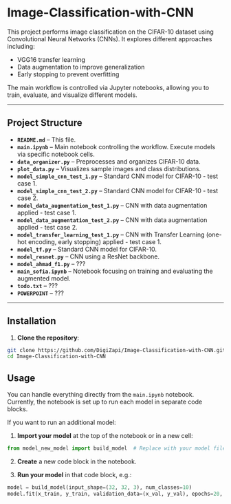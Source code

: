 # Image-Classification-with-CNN
This project performs image classification on the CIFAR-10 dataset using Convolutional Neural Networks (CNNs). It explores different approaches including:

  - VGG16 transfer learning
  - Data augmentation to improve generalization
  - Early stopping to prevent overfitting

The main workflow is controlled via Jupyter notebooks, allowing you to train, evaluate, and visualize different models.

---

## Project Structure

- **`README.md`** – This file.
- **`main.ipynb`** – Main notebook controlling the workflow. Execute models via specific notebook cells.  
- **`data_organizer.py`** – Preprocesses and organizes CIFAR-10 data.  
- **`plot_data.py`** – Visualizes sample images and class distributions.
- **`model_simple_cnn_test_1.py`** – Standard CNN model for CIFAR-10 - test case 1.
- **`model_simple_cnn_test_2.py`** – Standard CNN model for CIFAR-10 - test case 2.
- **`model_data_augmentation_test_1.py`** – CNN with data augmentation applied - test case 1.
- **`model_data_augmentation_test_2.py`** – CNN with data augmentation applied - test case 2.
- **`model_transfer_learning_test_1.py`** – CNN with Transfer Learning (one-hot encoding, early stopping) applied - test case 1.
- **`model_tf.py`** – Standard CNN model for CIFAR-10.  
- **`model_resnet.py`** – CNN using a ResNet backbone.
- **`model_ahmad_f1.py`** – ???
- **`main_sofia.ipynb`** – Notebook focusing on training and evaluating the augmented model.
- **`todo.txt`** – ???
- **`POWERPOINT`** – ???

---

## Installation

1. **Clone the repository**:

```bash
git clone https://github.com/DigiZapi/Image-Classification-with-CNN.git
cd Image-Classification-with-CNN
```

## Usage

You can handle everything directly from the `main.ipynb` notebook.  
Currently, the notebook is set up to run each model in separate code blocks.  

If you want to run an additional model:

1. **Import your model** at the top of the notebook or in a new cell:

```python
from model_new_model import build_model  # Replace with your model file and function
```
2. **Create** a new code block in the notebook.

3. **Run your model** in that code block, e.g.:

```python
model = build_model(input_shape=(32, 32, 3), num_classes=10)
model.fit(x_train, y_train, validation_data=(x_val, y_val), epochs=20, batch_size=64)
```
